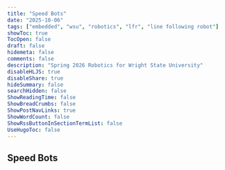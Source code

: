 ```yaml
---
title: "Speed Bots"
date: "2025-10-06"
tags: ["embedded", "wsu", "robotics", "lfr", "line following robot"]
showToc: true
TocOpen: false
draft: false
hidemeta: false
comments: false
description: "Spring 2026 Robotics for Wright State University"
disableHLJS: true
disableShare: true
hideSummary: false
searchHidden: false
ShowReadingTime: false
ShowBreadCrumbs: false
ShowPostNavLinks: true
ShowWordCount: false
ShowRssButtonInSectionTermList: false
UseHugoToc: false
---
```


## Speed Bots




